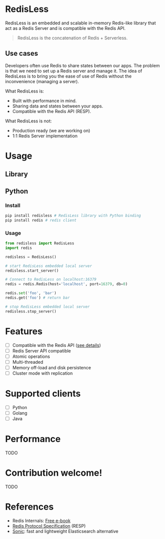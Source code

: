 # RedisLess
RedisLess is an embedded and scalable in-memory Redis-like library that act as a Redis Server and is compatible with the Redis API.

> RedisLess is the concatenation of Redis + Serverless.

## Use cases
Developers often use Redis to share states between our apps. The problem is that we need to set up a Redis server and manage it. The idea of RedisLess is to bring you the ease of use of Redis without the inconvenience (managing a server).

What RedisLess is:

* Built with performance in mind.
* Sharing data and states between your apps.
* Compatible with the Redis API (RESP).

What RedisLess is not:

* Production ready (we are working on)
* 1:1 Redis Server implementation

# Usage

## Library
## Python

### Install
```bash
pip install redisless # RedisLess library with Python binding
pip install redis # redis client
```

### Usage
```python
from redisless import RedisLess
import redis

redisless = RedisLess()

# start RedisLess embedded local server
redisless.start_server()

# Connect to RedisLess on localhost:16379
redis = redis.Redis(host='localhost', port=16379, db=0)

redis.set('foo', 'bar')
redis.get('foo') # return bar 

# stop RedisLess embedded local server
redisless.stop_server()
```

# Features
- [ ] Compatible with the Redis API ([see details](REDIS_FEATURES.md))
- [ ] Redis Server API compatible
- [ ] Atomic operations
- [ ] Multi-threaded
- [ ] Memory off-load and disk persistence
- [ ] Cluster mode with replication

# Supported clients
- [ ] Python
- [ ] Golang
- [ ] Java

# Performance
TODO

# Contribution welcome!
TODO

# References

- Redis Internals: [Free e-book](https://redislabs.com/ebook)
- [Redis Protocol Specification](https://redis.io/topics/protocol) (RESP)
- [Sonic](https://github.com/valeriansaliou/sonic): fast and lightweight Elasticsearch alternative
